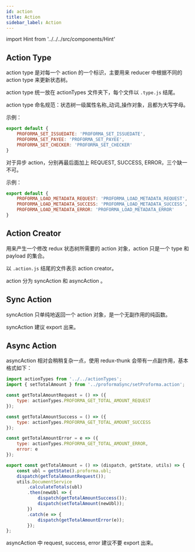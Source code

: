 ```yaml
---
id: action
title: Action
sidebar_label: Action
---
```


import Hint from '../../../src/components/Hint'

## Action Type

action type 是对每一个 action 的一个标识，主要用来 reducer 中根据不同的 action type 来更新状态树。

<Hint type="must">action type 统一放在 actionTypes 文件夹下，每个文件以 `.type.js` 结尾。</Hint>


<Hint type="must">action type 命名规范：状态树一级属性名称\_动词\_操作对象，且都为大写字母。</Hint>


示例：

```javascript
export default {
    PROFORMA_SET_ISSUEDATE: 'PROFORMA_SET_ISSUEDATE',
    PROFORMA_SET_PAYEE: 'PROFORMA_SET_PAYEE',
    PROFORMA_SET_CHECKER: 'PROFORMA_SET_CHECKER'
}
```

<Hint type="must">对于异步 action，分别再最后面加上 REQUEST, SUCCESS, ERROR，三个缺一不可。</Hint>


示例：

```javascript
export default {
    PROFORMA_LOAD_METADATA_REQUEST: 'PROFORMA_LOAD_METADATA_REQUEST',
    PROFORMA_LOAD_METADATA_SUCCESS: 'PROFORMA_LOAD_METADATA_SUCCESS',
    PROFORMA_LOAD_METADATA_ERROR: 'PROFORMA_LOAD_METADATA_ERROR'
}
```

## Action Creator

用来产生一个修改 redux 状态树所需要的 action 对象，action 只是一个 type 和 payload 的集合。

<Hint type="must">以 `.action.js` 结尾的文件表示 action creator。</Hint>


action 分为 syncAction 和 asyncAction 。

## Sync Action

<Hint type="must">syncAction 只单纯地返回一个 action 对象，是一个无副作用的纯函数。</Hint>


<Hint type="better">syncAction 建议 export 出来。</Hint>


## Async Action

asyncAction 相对会稍稍复杂一点，使用 redux-thunk 会带有一点副作用，基本格式如下：

```javascript
import actionTypes from '../../actionTypes';
import { setTotalAmount } from '../proformaSync/setProforma.action';

const getTotalAmountRequest = () => ({
    type: actionTypes.PROFORMA_GET_TOTAL_AMOUNT_REQUEST
});

const getTotalAmountSuccess = () => ({
    type: actionTypes.PROFORMA_GET_TOTAL_AMOUNT_SUCCESS
});

const getTotalAmountError = e => ({
    type: actionTypes.PROFORMA_GET_TOTAL_AMOUNT_ERROR,
    error: e
});

export const getTotalAmount = () => (dispatch, getState, utils) => {
    const ubl = getState().proforma.ubl;
    dispatch(getTotalAmountRequest());
    utils.DocumentService
        .calculateTotals(ubl)
        .then(newUbl => {
            dispatch(getTotalAmountSuccess());
            dispatch(setTotalAmount(newUbl));
        })
        .catch(e => {
            dispatch(getTotalAmountError(e));
        });
};
```

<Hint type="better">asyncAction 中 request, success, error 建议不要 export 出来。</Hint>



